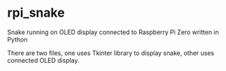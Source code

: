 # rpi_snake
Snake running on OLED display connected to Raspberry Pi Zero written in Python

There are two files, one uses Tkinter library to display snake, other uses connected OLED display.
